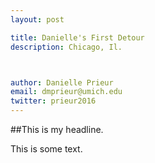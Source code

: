 ```yaml
---
layout: post

title: Danielle's First Detour
description: Chicago, Il. 



author: Danielle Prieur
email: dmprieur@umich.edu
twitter: prieur2016
---
```

##This is my headline. 

This is some text. 
